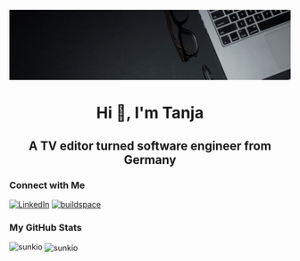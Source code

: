[![](https://github.com/Sunkio/Sunkio/blob/main/tanja-schmidt_software-engineer.gif)](https://www.linkedin.com/in/tanja-schmidt-667a36122/)

<h1 align="center">Hi 👋, I'm Tanja</h1>
<h2 align="center">A TV editor turned software engineer from Germany</h2>

<h3 align="left">Connect with Me</h3>

[![LinkedIn](https://img.shields.io/badge/-LinkedIn-0e76a8?style=flat-square&logo=linkedin&logoColor=white)](https://www.linkedin.com/in/tanja-schmidt-667a36122/)
[![buildspace](https://img.shields.io/badge/%F0%9F%A6%84-buildspace-E641F6)](https://buildspace.so/@tanja)
<!-- [![Docker Hub](https://img.shields.io/badge/-Docker%20Hub-0db7ed?style=flat-square&logo=docker&logoColor=white)](https://hub.docker.com/u/) -->
<!-- [![Personal Website](https://img.shields.io/badge/-Personal%20Website-f8f8fa?style=flat-square)](https://tanjasportfolio.com) -->

<h3 align="left">My GitHub Stats</h3>

<p><img align="left" src="https://github-readme-stats.vercel.app/api/top-langs?username=sunkio&show_icons=true&locale=en&layout=compact" alt="sunkio" /></p>

<p>&nbsp;<img align="center" src="https://github-readme-stats.vercel.app/api?username=sunkio&show_icons=true&locale=en" alt="sunkio" /></p>

<!-- <p><img align="center" src="https://github-readme-streak-stats.herokuapp.com/?user=sunkio&" alt="sunkio" /></p> -->
<!--
<h3 align="left">My Progress @42</h3>

<p>I'm currently studying software engineering at 42 Wolfsburg. You can follow my journey through the curriculum and check out some of my code right here on GitHub.</p>

| No  | Project                             | Rank | Status |   | No  | Project          | Rank | Status |
| :-: | :---------------------------------  |:--:  | :----: | - | :-: | :--------------- | :--: |:----:  |
| 1   | [Libft](../../../42_libft)          |  0   |   ✅   |   | 15  | CPP Module 01    |  4   |  🔵    |
| 2   | [Born2beroot](https://gist.github.com/Sunkio/490e137167738746b9c2b7dc19889f1d) |  1   |   ✅   |   | 16  | CPP Module 02    |  4   |  🔵    |
| 3   | [ft_printf](../../../42_ft_printf)  |  1   |   ✅   |   | 17  | CPP Module 03    |  4   |  🔵    |
| 4   | [get_next_line](../../../42_gnl) 	  |  1   |   ✅   |   | 18  | CPP Module 04    |  4   |  🔵    |
| 5A  | fract-ol                            |  2	 |   🔵   |   | 19  | CPP Module 05    |  4   |  🔵    |
| 5B  | FdF									                |  2   |   🔵   |   | 20  | CPP Module 06    |  4   |  🔵    |
| 5C  | so_long								              |  2	 |   🔵   |   | 21  | CPP Module 07    |  4   |  🔵    |
| 6A  | [minitalk](../../../42_minitalk)    |  2   |   ✅   |   | 22  | CPP Module 08    |  4   |  🔵    |
| 6B  | pipex      							            |  2	 |   🔷   |   | 23  | NetPractice      |  4   |  🔵    |
| 7   | push_swap	                          |  2	 |	 🔶   |   | 24  | exam rank 04     |  4   |  🔵    |
| 8   | exam rank 02							          |  2   |   🔶   |   | 25  | ft_containers    |  5   |  🔵    |
| 10  | minishell			 					            |  3	 |   🔵   |   | 26A | ft_irc           |  5   |  🔵    |
| 11  | Philosophers                        |  3   |   🔵   |   | 26B | webserv          |  5   |  🔵    |
| 12  | exam rank 03                        |  3   |   🔵   |   | 27  | Inception        |  5   |  🔵    |
| 13A | cub3d 	 	                          |  4   |   🔵   |   | 28  | exam rank 05     |  5   |  🔵    |
| 13B | miniRT                              |  4   |   🔵   |   | 29  | ft_transcendence |  6   |  🔵    |
| 14  | CPP Module 00                       |  4   |   🔵   |   | 20  | exam rank 06     |  6   |  🔵    |

-->
<!--
**Sunkio/Sunkio** is a ✨ _special_ ✨ repository because its `README.md` (this file) appears on your GitHub profile.

Here are some ideas to get you started:

- 🔭 I’m currently working on ...
- 🌱 I’m currently learning ...
- 👯 I’m looking to collaborate on ...
- 🤔 I’m looking for help with ...
- 💬 Ask me about ...
- 📫 How to reach me: ...
- 😄 Pronouns: ...
- ⚡ Fun fact: ...
-->
